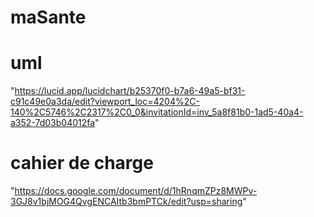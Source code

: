 # maSante
# uml
"https://lucid.app/lucidchart/b25370f0-b7a6-49a5-bf31-c91c49e0a3da/edit?viewport_loc=4204%2C-140%2C5746%2C2317%2C0_0&invitationId=inv_5a8f81b0-1ad5-40a4-a352-7d03b04012fa"
# cahier de charge
"https://docs.google.com/document/d/1hRnqmZPz8MWPv-3GJ8v1bjMOG4QvgENCAItb3bmPTCk/edit?usp=sharing"
